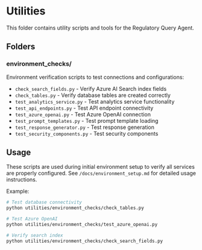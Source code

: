 # Utilities

This folder contains utility scripts and tools for the Regulatory Query Agent.

## Folders

### environment_checks/
Environment verification scripts to test connections and configurations:

- `check_search_fields.py` - Verify Azure AI Search index fields
- `check_tables.py` - Verify database tables are created correctly
- `test_analytics_service.py` - Test analytics service functionality
- `test_api_endpoints.py` - Test API endpoint connectivity
- `test_azure_openai.py` - Test Azure OpenAI connection
- `test_prompt_templates.py` - Test prompt template loading
- `test_response_generator.py` - Test response generation
- `test_security_components.py` - Test security components

## Usage

These scripts are used during initial environment setup to verify all services are properly configured. See `/docs/environment_setup.md` for detailed usage instructions.

Example:
```bash
# Test database connectivity
python utilities/environment_checks/check_tables.py

# Test Azure OpenAI
python utilities/environment_checks/test_azure_openai.py

# Verify search index
python utilities/environment_checks/check_search_fields.py
```
